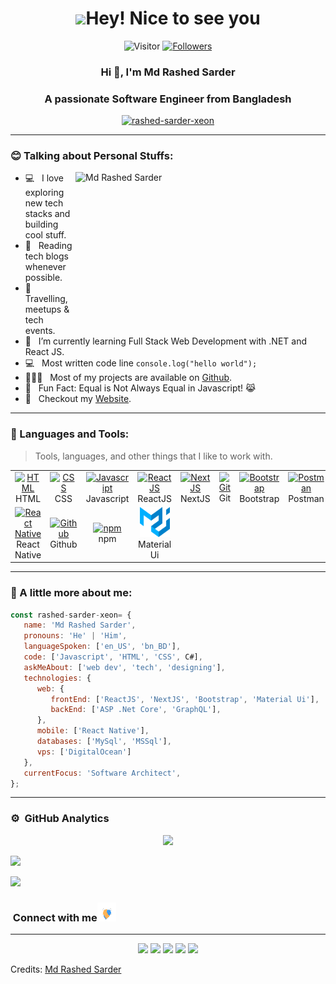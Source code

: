 <h1 align="center"> <img src="https://emojis.slackmojis.com/emojis/images/1531849430/4246/blob-sunglasses.gif?1531849430" width="30"/>Hey! Nice to see you </h1>

<p align="center"> 
     <img src="https://visitor-badge.laobi.icu/badge?page_id=rashed-sarder-xeon" alt="Visitor"/>
<!--     <img src="https://komarev.com/ghpvc/?username=rashed-sarder-xeon" alt="rashed-sarder-xeon"/>        -->
<!--     <a href="https://github.com/rashed-sarder-xeon?tab=repositories" target="_blank"><img src="https://badges.pufler.dev/repos/rashed-sarder-xeon" alt="Repos"/></a>  -->
<!--     <img src="https://badges.pufler.dev/years/rashed-sarder-xeon" alt="Active_Years"/>   -->
<!--     <a href="https://github.com/rashed-sarder-xeon/rashed-sarder-xeon" target="_blank"><img src="https://badges.pufler.dev/commits/monthly/rashed-sarder-xeon" alt="commits"/>    -->
    <a href="https://github.com/rashed-sarder-xeon?tab=followers"><img alt="Followers" src="https://img.shields.io/github/followers/rashed-sarder-xeon?color=4C1&logo=github"></a>
<!--     <a href="https://github.com/rashed-sarder-xeon/rashed-sarder-xeon" target="_blank"><img alt="Profile_Update" src="https://img.shields.io/github/last-commit/rashed-sarder-xeon/rashed-sarder-xeon?label=Profile%20update&style=fflat-square"></a> -->
</p> 

<h3 align="center">Hi 👋, I'm Md Rashed Sarder</h3>
<h3 align="center">A passionate Software Engineer from Bangladesh</h3>

<!-- <p align="center"> <a href="https://github.com/ryo-ma/github-profile-trophy"><img src="https://github-profile-trophy.vercel.app/?username=rashed-sarder-xeon" alt="rashed-sarder-xeon" /></a> </p> -->

<p align="center"> <a href="https://github.com/ryo-ma/github-profile-trophy"><img src="https://github-profile-trophy.vercel.app/?username=rashed-sarder-xeon&theme=gruvbox" alt="rashed-sarder-xeon" /></a> </p>


---

### :blush: Talking about Personal Stuffs:

<img align="right" height="250" width="400" alt="Md Rashed Sarder" src="assets/profile.gif" />

-  💻 &nbsp; I love exploring new tech stacks and building cool stuff.
-  📰 &nbsp; Reading tech blogs whenever possible.
-  🍕 &nbsp; Travelling, meetups & tech events.
-  🚀 &nbsp; I’m currently learning Full Stack Web Development with .NET and React JS.
-  :computer: &nbsp; Most written code line `console.log("hello world");`
-  👨🏻‍💻 &nbsp; Most of my projects are available on [Github](https://github.com/rashed-sarder-xeon).
-  👾 &nbsp; Fun Fact: Equal is Not Always Equal in Javascript! 😹
-  📝 &nbsp; Checkout my [Website]( https://github.com/rashedsarder13).

---

### :dart: Languages and Tools:

> Tools, languages, and other things that I like to work with.

<table>
  <tr>
    <td align="center" width="96">
      <a href="#">
        <img src="https://upload.wikimedia.org/wikipedia/commons/6/61/HTML5_logo_and_wordmark.svg" width="48" height="48" alt="HTML" />
      </a>
      <br>HTML
    </td>
    <td align="center" width="96">
      <a href="#">
        <img src="https://upload.wikimedia.org/wikipedia/commons/d/d5/CSS3_logo_and_wordmark.svg" width="48" height="48" alt="CSS" />
      </a>
      <br>CSS
    </td>
    <td align="center" width="96">
      <a href="#">
        <img src="https://upload.wikimedia.org/wikipedia/commons/9/99/Unofficial_JavaScript_logo_2.svg" width="48" height="48" alt="Javascript" />
      </a>
      <br>Javascript
    </td>
    <td align="center" width="96">
      <a href="#">
        <img src="https://www.vectorlogo.zone/logos/reactjs/reactjs-icon.svg" width="48" height="48" alt="ReactJS" />
      </a>
      <br>ReactJS
    </td>
    <td align="center" width="96">
      <a href="#">
        <img src="https://upload.wikimedia.org/wikipedia/commons/8/8e/Nextjs-logo.svg" width="48" height="48" alt="NextJS" />
      </a>
      <br>NextJS
    </td>
    <td align="center" width="96">
      <a href="#">
        <img src="https://upload.wikimedia.org/wikipedia/commons/e/e0/Git-logo.svg" width="48" height="48" alt="Git" />
      </a>
      <br>Git
    </td>
    <td align="center" width="96">
      <a href="#" >
        <img src="https://upload.wikimedia.org/wikipedia/commons/b/b2/Bootstrap_logo.svg" width="48" height="48" alt="Bootstrap" />
      </a>
      <br>Bootstrap
    </td>
    <td align="center" width="96">
      <a href="#">
        <img src="https://www.vectorlogo.zone/logos/getpostman/getpostman-icon.svg" width="48" height="48" alt="Postman" />
      </a>
      <br>Postman
    </td>
    <td align="center" width="96">
      <a href="#">
        <img src="https://www.vectorlogo.zone/logos/graphql/graphql-icon.svg" width="48" height="48" alt="GraphQL" />
      </a>
      <br>GraphQL
    </td>
    <td align="center" width="96"> 
      <a href="#" >
        <img src="https://www.vectorlogo.zone/logos/typescriptlang/typescriptlang-icon.svg" width="48" height="48" alt="TypeScript" />
      </a>
      <br>TypeScript
    </td>
    </tr>
    <tr>
    <td align="center" width="96">
      <a href="#" >
        <img src="https://www.kindpng.com/picc/m/765-7652239_react-native-svg-logo-hd-png-download.png" width="48" height="48" alt="React Native" />
      </a>
      <br>React Native
    </td>
    <td align="center"  width="96">
      <a href="#">
        <img src="https://github.githubassets.com/images/modules/logos_page/Octocat.png" width="48" height="48" alt="Github" />
      </a>
      <br>Github
    </td>
    <td align="center"  width="96">
      <a href="#">
        <img src="https://upload.wikimedia.org/wikipedia/commons/d/db/Npm-logo.svg" width="48" height="48" alt="npm" />
      </a>
      <br>npm
    </td>
    <td align="center" width="96">
      <a href="#" >
        <img src="assets/mui.png" width="48" height="48" alt="Material Ui" />
      </a>
      <br>Material Ui
    </td>
  </tr>
</table>

---

### :boy: A little more about me:

```javascript
const rashed-sarder-xeon= {
   name: 'Md Rashed Sarder',
   pronouns: 'He' | 'Him',
   languageSpoken: ['en_US', 'bn_BD'],
   code: ['Javascript', 'HTML', 'CSS', C#],
   askMeAbout: ['web dev', 'tech', 'designing'],
   technologies: {
      web: {
         frontEnd: ['ReactJS', 'NextJS', 'Bootstrap', 'Material Ui'],
         backEnd: ['ASP .Net Core', 'GraphQL'],
      },
      mobile: ['React Native'],
      databases: ['MySql', 'MSSql'],
      vps: ['DigitalOcean']
   },
   currentFocus: 'Software Architect',
};
```

---

### ⚙️ &nbsp;GitHub Analytics

<p align="center">
<a href="https://github.com/rashed-sarder-xeon">
  <img height="180em" src="https://github-readme-stats-eight-theta.vercel.app/api?username=rashed-sarder-xeon&show_icons=true&theme=algolia&include_all_commits=true&count_private=true"/>
<!--   <img height="180em" src="https://github-readme-stats-eight-theta.vercel.app/api/top-langs/?username=rashed-sarder-xeon&layout=compact&langs_count=8&theme=algolia"/> -->
</a>
</p>

<img src="https://user-images.githubusercontent.com/73097560/115834477-dbab4500-a447-11eb-908a-139a6edaec5c.gif"></a>

<!-- ### ⚡ &nbsp;Recent GitHub Activity
  
<a href="https://github.com/rashed-sarder-xeon"><img alt="rashed’s Activity Graph" src="https://activity-graph.herokuapp.com/graph?username=rashed-sarder-xeon&custom_title=Rashed's%20Contribution%20Graph&theme=react-dark" /></a> -->
   
<img src="https://user-images.githubusercontent.com/73097560/115834477-dbab4500-a447-11eb-908a-139a6edaec5c.gif"></a>

 ### &nbsp;Connect with me<img src="assets/Handshake.gif" width="30px" height="30px">
 
 ---
 
 <p align="center">
<a href="https://github.com/rashedsarder13/"><img src="https://img.shields.io/badge/- https://github.com/rashedsarder13 -3423A6?style=flat&logo=Google-Chrome&logoColor=white"/></a>
<a href="https://www.linkedin.com/in/ rashed.sarder.13/"><img src="https://img.shields.io/badge/-Rashed%20Sarder-0077B5?style=flat&logo=Linkedin&logoColor=white"/></a>
<a href="mailto:rashedsarder13@gmail.com"><img src="https://img.shields.io/badge/- rashedsarder13@gmail.com -D14836?style=flat&logo=Gmail&logoColor=white"/></a>
<a href="https://www.instagram.com/ rashed.sarder.13/"><img src="https://img.shields.io/badge/-@rashed.sarder.13-E4405F?style=flat&logo=Instagram&logoColor=white"/></a>
<a href="https://www.facebook.com/ rashed.sarder.13/"><img src="https://img.shields.io/badge/-@ rashed.sarder.13 -1877F2?style=flat&logo=Facebook&logoColor=white"/></a>
</p>

Credits: [Md Rashed Sarder](https://github.com/rashed-sarder-xeon)
 
<!-- <div align="center">
<h2> Connect with me<a href="https://gifyu.com/image/Zy2f"><img src="assets/Handshake.gif" width="28px" height="28px"></a></h2> 
<p align="center">
    <a href="https://www.linkedin.com/in/rashed.sarder.13/" target="_blank"><img alt="LinkedIn" width="25px" src="https://www.vectorlogo.zone/logos/linkedin/linkedin-icon.svg"></a>
    <a href="https://www.instagram.com/ rashed.sarder.13/" target="_blank"><img alt="Instagram" width="25px" src="https://www.vectorlogo.zone/logos/instagram/instagram-icon.svg"></a>
    <a href="https://www.facebook.com/ rashed.sarder.13/" target="_blank"><img alt="Facebook" width="25px" src="https://www.vectorlogo.zone/logos/facebook/facebook-official.svg"></a>
    <a href="mailto:rashedsarder13@gmail.com" target="_blank"><img alt="Gmail" width="25px" src="https://www.vectorlogo.zone/logos/gmail/gmail-icon.svg"></a> 
</p>
</div> -->
